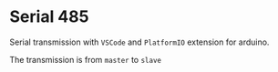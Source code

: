 # Serial 485

Serial transmission with `VSCode` and `PlatformIO` extension for arduino.

The transmission is from `master` to `slave`